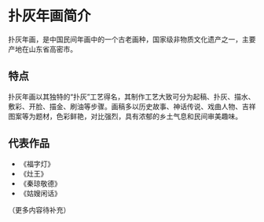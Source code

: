 # 扑灰年画简介

扑灰年画，是中国民间年画中的一个古老画种，国家级非物质文化遗产之一，主要产地在山东省高密市。

## 特点

扑灰年画以其独特的“扑灰”工艺得名，其制作工艺大致可分为起稿、扑灰、描水、敷彩、开脸、描金、刷油等步骤。画稿多以历史故事、神话传说、戏曲人物、吉祥图案等为题材，色彩鲜艳，对比强烈，具有浓郁的乡土气息和民间审美趣味。

## 代表作品

*   《福字灯》
*   《灶王》
*   《秦琼敬德》
*   《姑嫂闲话》

（更多内容待补充）